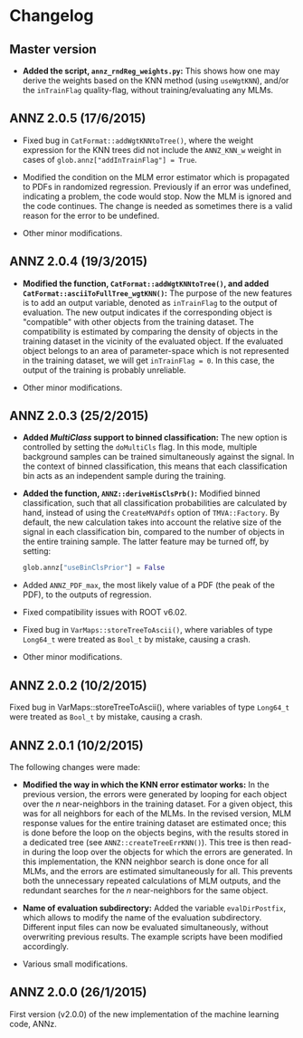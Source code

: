 # Changelog

## Master version

- **Added the script, `annz_rndReg_weights.py`:** This shows how one may derive the weights based on the KNN method (using `useWgtKNN`), and/or the `inTrainFlag` quality-flag, without training/evaluating any MLMs.

## ANNZ 2.0.5 (17/6/2015)

- Fixed bug in `CatFormat::addWgtKNNtoTree()`, where the weight expression for the KNN trees did not include the `ANNZ_KNN_w` weight in cases of `glob.annz["addInTrainFlag"] = True`.

- Modified the condition on the MLM error estimator which is propagated to PDFs in randomized regression. Previously if an error was undefined, indicating a problem, the code would stop. Now the MLM is ignored and the code continues. The change is needed as sometimes there is a valid reason for the error to be undefined.

- Other minor modifications.

## ANNZ 2.0.4 (19/3/2015)

- **Modified the function, `CatFormat::addWgtKNNtoTree()`, and added `CatFormat::asciiToFullTree_wgtKNN()`:** The purpose of the new features is to add an output variable, denoted as `inTrainFlag` to the output of evaluation. The new output indicates if the corresponding object is "compatible" with other objects from the training dataset. The compatibility is estimated by comparing the density of objects in the training dataset in the vicinity of the evaluated object. If the evaluated object belongs to an area of parameter-space which is not represented in the training dataset, we will get `inTrainFlag = 0`. In this case, the output of the training is probably unreliable.

- Other minor modifications.

## ANNZ 2.0.3 (25/2/2015)

- **Added *MultiClass* support to binned classification:** The new option is controlled by setting the `doMultiCls` flag. In this mode, multiple background samples can be trained simultaneously against the signal. In the context of binned classification, this means that each classification bin acts as an independent sample during the training.

- **Added the function, `ANNZ::deriveHisClsPrb()`:** Modified binned classification, such that all classification probabilities are calculated by hand, instead of using the `CreateMVAPdfs` option of `TMVA::Factory`. By default, the new calculation takes into account the relative size of the signal in each classification bin, compared to the number of objects in the entire training sample. The latter feature may be turned off, by setting:
  ```python
  glob.annz["useBinClsPrior"] = False
  ```

- Added `ANNZ_PDF_max`, the most likely value of a PDF (the peak of the PDF), to the outputs of regression.

- Fixed compatibility issues with ROOT v6.02.

- Fixed bug in `VarMaps::storeTreeToAscii()`, where variables of type `Long64_t` were treated as `Bool_t` by mistake, causing a crash.

- Other minor modifications.

## ANNZ 2.0.2 (10/2/2015)

Fixed bug in VarMaps::storeTreeToAscii(), where variables of type `Long64_t` were treated as `Bool_t` by mistake, causing a crash.

## ANNZ 2.0.1 (10/2/2015)

The following changes were made:

- **Modified the way in which the KNN error estimator works:**
In the previous version, the errors were generated by looping for each object over the *n* near-neighbors in the training dataset. For a given object, this was for all neighbors for each of the MLMs.
In the revised version, MLM response values for the entire training dataset are estimated once; this is done before the loop on the objects begins, with the results stored in a dedicated tree (see `ANNZ::createTreeErrKNN()`). This tree is then read-in during the loop over the  objects for which the errors are generated. In this implementation, the KNN neighbor search is done once for all MLMs, and the errors are estimated simultaneously for all. This prevents both the unnecessary repeated calculations of MLM outputs, and the redundant searches for the *n* near-neighbors for the same object.

- **Name of evaluation subdirectory:**
Added the variable `evalDirPostfix`, which allows to modify the name of the evaluation subdirectory. Different input files can now be evaluated simultaneously, without overwriting previous results. The example scripts have been modified accordingly.

- Various small modifications.

## ANNZ 2.0.0 (26/1/2015)

First version (v2.0.0) of the new implementation of the machine learning code, ANNz.
